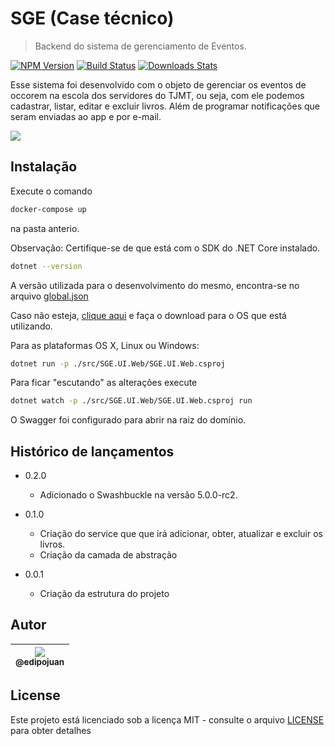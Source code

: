 # SGE (Case técnico)

> Backend do sistema de gerenciamento de Eventos.

[![NPM Version][npm-image]][npm-url]
[![Build Status][travis-image]][travis-url]
[![Downloads Stats][npm-downloads]][npm-url]

Esse sistema foi desenvolvido com o objeto de gerenciar os eventos de occorem na escola dos servidores do TJMT, ou seja, com ele podemos cadastrar, listar, editar e excluir livros. Além de programar notificações que seram enviadas ao app e por e-mail.

![](./SGE-API.png)

## Instalação

Execute o comando

```sh
docker-compose up
```

na pasta anterio.

Observação: Certifique-se de que está com o SDK do .NET Core instalado.

```sh
dotnet --version
```

A versão utilizada para o desenvolvimento do mesmo, encontra-se no arquivo [global.json](global.json)

Caso não esteja, [clique aqui](https://dotnet.microsoft.com/download/dotnet-core/2.2) e faça o download para o OS que está utilizando.

Para as plataformas OS X, Linux ou Windows:

```sh
dotnet run -p ./src/SGE.UI.Web/SGE.UI.Web.csproj
```

Para ficar "escutando" as alterações execute

```sh
dotnet watch -p ./src/SGE.UI.Web/SGE.UI.Web.csproj run
```

O Swagger foi configurado para abrir na raiz do domínio.

## Histórico de lançamentos

- 0.2.0
  - Adicionado o Swashbuckle na versão 5.0.0-rc2.
- 0.1.0
  - Criação do service que que irá adicionar, obter, atualizar e excluir os livros.
  - Criação da camada de abstração
- 0.0.1

  - Criação da estrutura do projeto

## Autor

| [<img src="https://avatars1.githubusercontent.com/u/9813896?v=4&s=115"><br><sub>@edipojuan</sub>](https://github.com/edipojuan) |
| :-----------------------------------------------------------------------------------------------------------------------------: |


## License

Este projeto está licenciado sob a licença MIT - consulte o arquivo [LICENSE](LICENSE) para obter detalhes

[npm-image]: https://img.shields.io/npm/v/datadog-metrics.svg?style=flat-square
[npm-url]: https://npmjs.org/package/datadog-metrics
[npm-downloads]: https://img.shields.io/npm/dm/datadog-metrics.svg?style=flat-square
[travis-image]: https://img.shields.io/travis/dbader/node-datadog-metrics/master.svg?style=flat-square
[travis-url]: https://travis-ci.org/dbader/node-datadog-metrics
[wiki]: https://github.com/edipojuan/SGE/wiki
